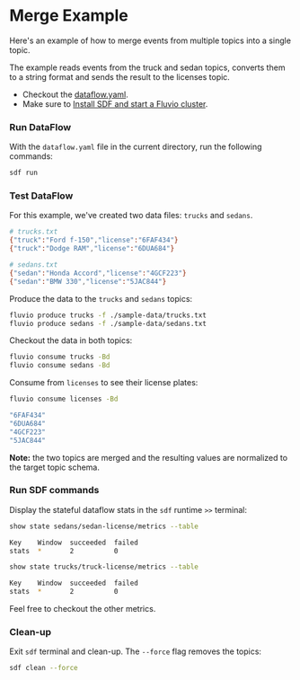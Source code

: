 # Merge Example

Here's an example of how to merge events from multiple topics into a single topic.

The example reads events from the truck and sedan topics, converts them to a string format and sends the result to the licenses topic.

* Checkout the [dataflow.yaml](./dataflow.yaml).
* Make sure to [Install SDF and start a Fluvio cluster].

### Run DataFlow

With the `dataflow.yaml` file in the current directory, run the following commands:

```bash
sdf run
```

### Test DataFlow

For this example, we've created two data files: `trucks` and `sedans`.

```bash
# trucks.txt
{"truck":"Ford f-150","license":"6FAF434"}
{"truck":"Dodge RAM","license":"6DUA684"}

# sedans.txt
{"sedan":"Honda Accord","license":"4GCF223"}
{"sedan":"BMW 330","license":"5JAC844"}
```

Produce the data to the `trucks` and `sedans` topics:

```bash
fluvio produce trucks -f ./sample-data/trucks.txt
fluvio produce sedans -f ./sample-data/sedans.txt
```

Checkout the data in both topics:

```bash
fluvio consume trucks -Bd
fluvio consume sedans -Bd
```

Consume from `licenses` to see their license plates:

```bash
fluvio consume licenses -Bd
```

```bash
"6FAF434"
"6DUA684"
"4GCF223"
"5JAC844"
```

**Note:** the two topics are merged and the resulting values are normalized to the target topic schema.


### Run SDF commands

Display the stateful dataflow stats in the `sdf` runtime `>>` terminal:

```bash
show state sedans/sedan-license/metrics --table
```

```bash
Key    Window  succeeded  failed
stats  *       2          0
```

```bash
show state trucks/truck-license/metrics --table
```

```bash
Key    Window  succeeded  failed
stats  *       2          0
```

Feel free to checkout the other metrics.


### Clean-up

Exit `sdf` terminal and clean-up. The `--force` flag removes the topics:

```bash
sdf clean --force
```

[Install SDF and start a Fluvio cluster]: /README.MD#prerequisites